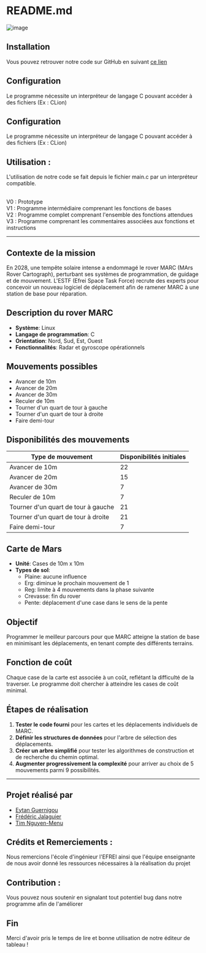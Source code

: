 # README.md
![image](https://github.com/user-attachments/assets/2fc42b8b-9805-4324-8342-34e9dcf3ffdd)

## Installation

Vous pouvez retrouver notre code sur GitHub en suivant [ce lien](https://github.com/CoupDeVent/MARC_Eytan_Guernigou)

## Configuration

Le programme nécessite un interpréteur de langage C pouvant accéder à des fichiers (Ex : CLion)

## Configuration

Le programme nécessite un interpréteur de langage C pouvant accéder à des fichiers (Ex : CLion)

## Utilisation :

L'utilisation de notre code se fait depuis le fichier main.c par un interpréteur compatible.

<br>V0 : Prototype
<br>V1 : Programme intermédiaire comprenant les fonctions de bases
<br>V2 : Programme complet comprenant l'ensemble des fonctions attendues
<br>V3 : Programme comprenant les commentaires associées aux fonctions et instructions

----------------------------------------------------------------------------------------------------------------------------------------------------

## Contexte de la mission

En 2028, une tempête solaire intense a endommagé le rover MARC (MArs Rover Cartograph), perturbant ses systèmes de programmation, de guidage et de mouvement. L'ESTF (Efrei Space Task Force) recrute des experts pour concevoir un nouveau logiciel de déplacement afin de ramener MARC à une station de base pour réparation.

## Description du rover MARC

- **Système**: Linux
- **Langage de programmation**: C
- **Orientation**: Nord, Sud, Est, Ouest
- **Fonctionnalités**: Radar et gyroscope opérationnels

## Mouvements possibles

- Avancer de 10m
- Avancer de 20m
- Avancer de 30m
- Reculer de 10m
- Tourner d'un quart de tour à gauche
- Tourner d'un quart de tour à droite
- Faire demi-tour

## Disponibilités des mouvements

| Type de mouvement                    | Disponibilités initiales |
|--------------------------------------|--------------------------|
| Avancer de 10m                       | 22                       |
| Avancer de 20m                       | 15                       |
| Avancer de 30m                       | 7                        |
| Reculer de 10m                       | 7                        |
| Tourner d'un quart de tour à gauche  | 21                       |
| Tourner d'un quart de tour à droite  | 21                       |
| Faire demi-tour                      | 7                        |

## Carte de Mars

- **Unité**: Cases de 10m x 10m
- **Types de sol**:
  - Plaine: aucune influence
  - Erg: diminue le prochain mouvement de 1
  - Reg: limite à 4 mouvements dans la phase suivante
  - Crevasse: fin du rover
  - Pente: déplacement d'une case dans le sens de la pente

## Objectif

Programmer le meilleur parcours pour que MARC atteigne la station de base en minimisant les déplacements, en tenant compte des différents terrains.

## Fonction de coût

Chaque case de la carte est associée à un coût, reflétant la difficulté de la traverser. Le programme doit chercher à atteindre les cases de coût minimal.

## Étapes de réalisation

1. **Tester le code fourni** pour les cartes et les déplacements individuels de MARC.
2. **Définir les structures de données** pour l'arbre de sélection des déplacements.
3. **Créer un arbre simplifié** pour tester les algorithmes de construction et de recherche du chemin optimal.
4. **Augmenter progressivement la complexité** pour arriver au choix de 5 mouvements parmi 9 possibilités.

----------------------------------------------------------------------------------------------------------------------------------------------------

## Projet réalisé par

- [Eytan Guernigou](https://github.com/CoupDeVent)
- [Frédéric Jalaguier](https://github.com/Fido-Midou)
- [Tim Nguyen-Menu](https://github.com/TimNeM)

## Crédits et Remerciements :

Nous remercions l'école d'ingénieur l'EFREI ainsi que l'équipe enseignante de nous avoir donné les ressources nécessaires à la réalisation du projet

## Contribution :

Vous pouvez nous soutenir en signalant tout potentiel bug dans notre programme afin de l'améliorer

## Fin

Merci d'avoir pris le temps de lire et bonne utilisation de notre éditeur de tableau ! 

